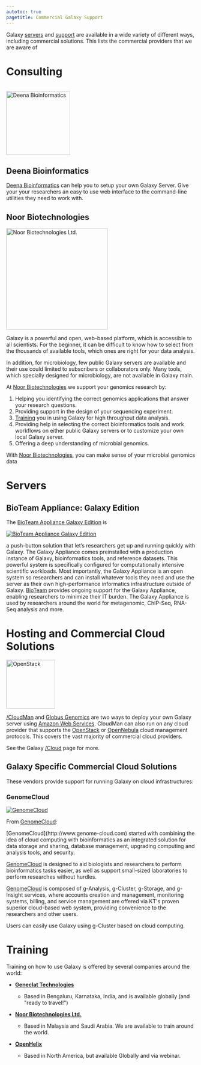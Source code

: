 ```yaml
---
autotoc: true
pagetitle: Commercial Galaxy Support
---
```

<div class='right'></div>



Galaxy [servers](/BigPicture/Choices) and [support](/Support) are available in a wide variety of different ways, including commercial solutions. This lists the commercial providers that we are aware of

# Consulting


<div class='left'><br /><a href='http://www.deenabio.com/'><img src='/Images/Logos/DeenaBionformaticsBlack.png' alt='Deena Bioinformatics' width="170" /></a></div>

## Deena Bioinformatics

[Deena Bioinformatics](http://www.deenabio.com/) can help you to setup your own Galaxy Server.  Give your your researchers an easy to use web interface to the command-line utilities they need to work with.

## Noor Biotechnologies

<div class='right'><a href='http://noorbiotech.com/'><img src='/Images/Logos/NoorBioTechLogo.jpg' alt='Noor Biotechnologies Ltd.' width="270" /></a></div>

Galaxy is a powerful and open, web-based platform, which is accessible to all scientists. For the beginner, it can be difficult to know how to select from the thousands of available tools, which ones are right for your data analysis. 

In addition, for microbiology, few public Galaxy servers are available and their use could limited to subscribers or collaborators only. Many tools, which specially designed for microbiology, are not available in Galaxy main.

At [Noor Biotechnologies](http://noorbiotech.com/) we support your genomics research by:

1. Helping you identifying the correct genomics applications that answer your research questions.
2. Providing support in the design of your sequencing experiment.
3. [Training](#training) you in using Galaxy for high throughput data analysis.
4. Providing help in selecting the correct bioinformatics tools and work workflows on either public Galaxy servers or to customize your own local Galaxy server.
5. Offering a deep understanding of microbial genomics. 

With [Noor Biotechnologies](http://noorbiotech.com/), you can make sense of your microbial genomics data


# Servers

## BioTeam Appliance: Galaxy Edition

The [BioTeam Appliance Galaxy Edition](http://www.bioteam.net/products/galaxy-appliance/) is 

<div class='right'><a href='http://www.bioteam.net/products/galaxy-appliance/'><img src='/Images/Logos/BioTeamLogo154.gif' alt='BioTeam Appliance Galaxy Edition' /></a></div>

 a push-button solution that let’s researchers get up and running quickly with Galaxy.  The Galaxy Appliance comes preinstalled with a production instance of Galaxy, bioinformatics tools, and reference datasets. This powerful system is specifically configured for computationally intensive scientific workloads. Most importantly, the Galaxy Appliance is an open system so researchers and can install whatever tools they need and use the server as their own high-performance informatics infrastructure outside of Galaxy. [BioTeam](http://www.bioteam.net/) provides ongoing support for the Galaxy Appliance, enabling researchers to minimize their IT burden. The Galaxy Appliance is used by researchers around the world for metagenomic, ChIP-Seq, RNA-Seq analysis and more.

# Hosting and Commercial Cloud Solutions

<div class='right'><a href='http://openstack.org'><img src='/Images/Logos/OpenStackLogo.png' alt='OpenStack' width="130" /></a>
</div>

[/CloudMan](/CloudMan) and [Globus Genomics](/Cloud#globus-genomics) are two ways to deploy your own Galaxy server using [Amazon Web Services](http://aws.amazon.com). CloudMan can also run on any cloud provider that supports the [OpenStack](http://openstack.org) or [OpenNebula](http://opennebula.org) cloud management protocols.  This covers the vast majority of commercial cloud providers.

See the Galaxy [/Cloud](/Cloud) page for more.

## Galaxy Specific Commercial Cloud Solutions

These vendors provide support for running Galaxy on cloud infrastructures:

### GenomeCloud

<div class='right'><a href='http://www.genome-cloud.com'><img src='/Cloud/GenomeCloudLogo.png' alt='GenomeCloud'  /></a></div>

From [GenomeCloud](http://www.genome-cloud.com):
<div class='indent'>
[GenomeCloud](http://www.genome-cloud.com) started with combining the idea of cloud computing with bioinformatics as an integrated solution for data storage and sharing, database management, upgrading computing and analysis tools, and security. 

[GenomeCloud](http://www.genome-cloud.com) is designed to aid biologists and researchers to perform bioinformatics tasks easier, as  well as support small-sized laboratories to perform researches without hurdles. 

[GenomeCloud](http://www.genome-cloud.com) is composed of g-Analysis, g-Cluster, g-Storage, and g-Insight services, where accounts creation and management, monitoring systems, billing, and service management are offered via KT's proven superior cloud-based web system, providing convenience to the researchers and other users. 

Users can easily use Galaxy using g-Cluster based on cloud computing. 
</div>


# Training

Training on how to use Galaxy is offered by several companies around the world:

* **[Geneclat Technologies](/Teach/Trainers#geneclat-technologies)**
  * Based in Bengaluru, Karnataka, India, and is available globally (and "ready to travel!") 

* **[Noor Biotechnologies Ltd.](/Teach/Trainers#noor-biotechnologies-ltd)**
  * Based in Malaysia and Saudi Arabia. We are available to train around the world.

* **[OpenHelix](/Teach/Trainers#openhelix)**
  * Based in North America, but available Globally and via webinar.
